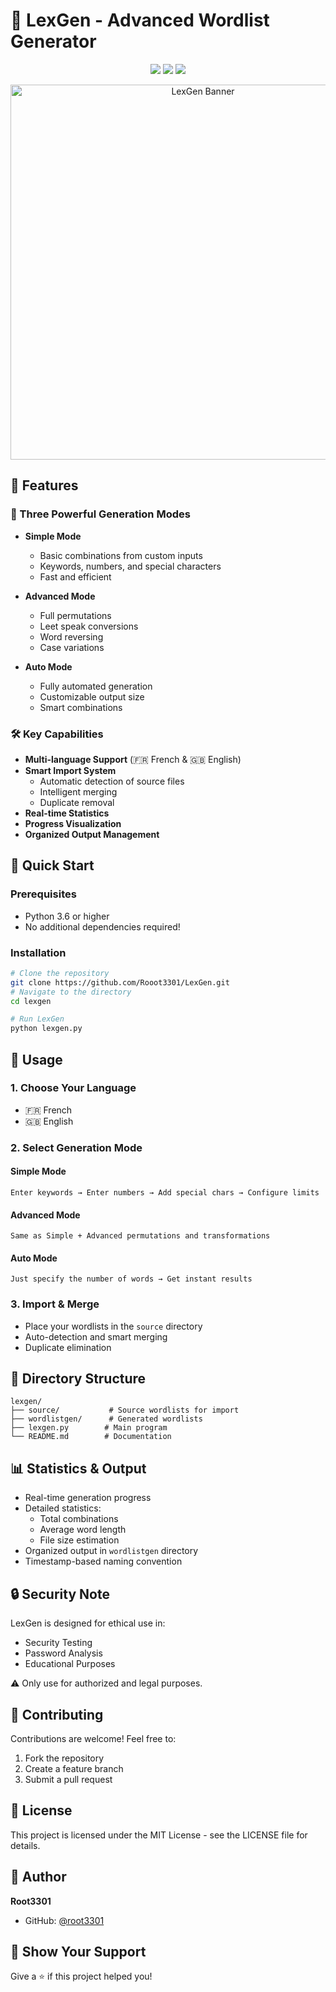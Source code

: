 # 🔐 LexGen - Advanced Wordlist Generator

<div align="center">
  <img src="https://img.shields.io/badge/Python-3.6+-blue.svg"/>
  <img src="https://img.shields.io/badge/License-MIT-green.svg"/>
  <img src="https://img.shields.io/badge/Version-1.0.0-red.svg"/>
</div>

<p align="center">
  <img width="600" src="https://raw.githubusercontent.com/root3301/lexgen/main/assets/banner.png" alt="LexGen Banner">
</p>

## 🌟 Features

### 🚀 Three Powerful Generation Modes

- **Simple Mode**
  - Basic combinations from custom inputs
  - Keywords, numbers, and special characters
  - Fast and efficient

- **Advanced Mode**
  - Full permutations
  - Leet speak conversions
  - Word reversing
  - Case variations

- **Auto Mode**
  - Fully automated generation
  - Customizable output size
  - Smart combinations

### 🛠 Key Capabilities

- **Multi-language Support** (🇫🇷 French & 🇬🇧 English)
- **Smart Import System**
  - Automatic detection of source files
  - Intelligent merging
  - Duplicate removal
- **Real-time Statistics**
- **Progress Visualization**
- **Organized Output Management**

## 🚀 Quick Start

### Prerequisites

- Python 3.6 or higher
- No additional dependencies required!

### Installation

```bash
# Clone the repository
git clone https://github.com/Rooot3301/LexGen.git
# Navigate to the directory
cd lexgen

# Run LexGen
python lexgen.py
```

## 📖 Usage

### 1. Choose Your Language
- 🇫🇷 French
- 🇬🇧 English

### 2. Select Generation Mode

#### Simple Mode
```plaintext
Enter keywords → Enter numbers → Add special chars → Configure limits
```

#### Advanced Mode
```plaintext
Same as Simple + Advanced permutations and transformations
```

#### Auto Mode
```plaintext
Just specify the number of words → Get instant results
```

### 3. Import & Merge
- Place your wordlists in the `source` directory
- Auto-detection and smart merging
- Duplicate elimination

## 📁 Directory Structure

```plaintext
lexgen/
├── source/           # Source wordlists for import
├── wordlistgen/      # Generated wordlists
├── lexgen.py        # Main program
└── README.md        # Documentation
```

## 📊 Statistics & Output

- Real-time generation progress
- Detailed statistics:
  - Total combinations
  - Average word length
  - File size estimation
- Organized output in `wordlistgen` directory
- Timestamp-based naming convention

## 🔒 Security Note

LexGen is designed for ethical use in:
- Security Testing
- Password Analysis
- Educational Purposes

⚠️ Only use for authorized and legal purposes.

## 🤝 Contributing

Contributions are welcome! Feel free to:
1. Fork the repository
2. Create a feature branch
3. Submit a pull request

## 📜 License

This project is licensed under the MIT License - see the LICENSE file for details.

## 👤 Author

**Root3301**
- GitHub: [@root3301](https://github.com/root3301)

## 🌟 Show Your Support

Give a ⭐️ if this project helped you!
